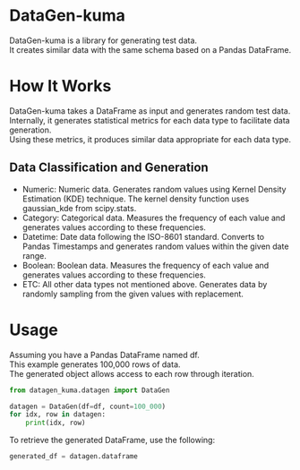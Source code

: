 # DataGen-kuma
DataGen-kuma is a library for generating test data.   
It creates similar data with the same schema based on a Pandas DataFrame.

# How It Works
DataGen-kuma takes a DataFrame as input and generates random test data.   
Internally, it generates statistical metrics for each data type to facilitate data generation.   
Using these metrics, it produces similar data appropriate for each data type.

## Data Classification and Generation
- Numeric: Numeric data. Generates random values using Kernel Density Estimation (KDE) technique. The kernel density function uses gaussian_kde from scipy.stats.
- Category: Categorical data. Measures the frequency of each value and generates values according to these frequencies.
- Datetime: Date data following the ISO-8601 standard. Converts to Pandas Timestamps and generates random values within the given date range.
- Boolean: Boolean data. Measures the frequency of each value and generates values according to these frequencies.
- ETC: All other data types not mentioned above. Generates data by randomly sampling from the given values with replacement.

# Usage
Assuming you have a Pandas DataFrame named df.   
This example generates 100,000 rows of data.   
The generated object allows access to each row through iteration.

```python
from datagen_kuma.datagen import DataGen

datagen = DataGen(df=df, count=100_000)
for idx, row in datagen:
    print(idx, row)
```

To retrieve the generated DataFrame, use the following:
```python
generated_df = datagen.dataframe
```
